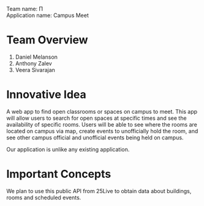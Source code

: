 Team name: &Pi;   
Application name: Campus Meet  


# Team Overview

1.  Daniel Melanson
2.  Anthony Zalev
3.  Veera Sivarajan


# Innovative Idea

A web app to find open classrooms or spaces on campus to meet. This app will allow users to search for open spaces at specific times and see the availability of specific rooms. Users will be able to see where the rooms are located on campus via map, create events to unofficially hold the room, and see other campus official and unofficial events being held on campus.  

Our application is unlike any existing application.  


# Important Concepts

We plan to use this public API from 25Live to obtain data about buildings, rooms and scheduled events.  

